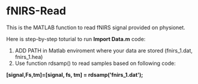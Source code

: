 # fNIRS-Read
This is the MATLAB function to read fNIRS signal provided on physionet.

Here is step-by-step toturial to run **Import Data.m** code:

1. ADD PATH in Matlab enviroment where your data are stored (fnirs_1.dat, fnirs_1.hea)
2. Use function rdsamp() to read samples based on following code: 

**[signal,Fs,tm]=[signal, fs, tm] = rdsamp('fnirs_1.dat');**



            
         
 
